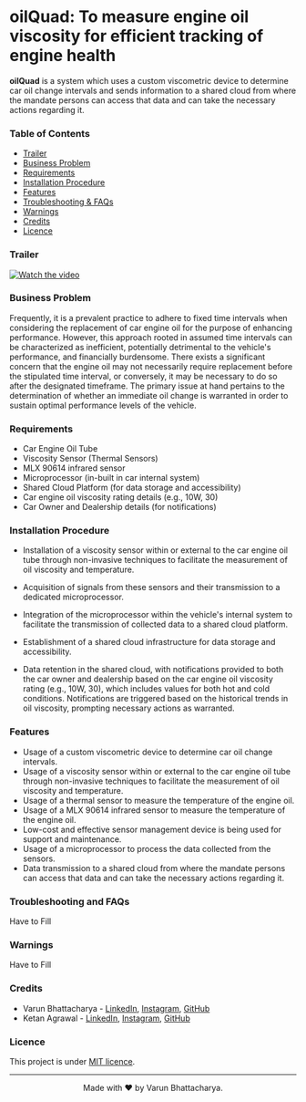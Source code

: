 # **oilQuad**: To measure engine oil viscosity for efficient tracking of engine health


**oilQuad** is a system which uses a custom viscometric device to determine car oil change intervals and sends information to a shared cloud from where the mandate persons can access that data and can take the necessary actions regarding it.


### **Table of Contents**
- [Trailer](#trailer)
- [Business Problem](#business-problem)
- [Requirements](#requirements)
- [Installation Procedure](#installation-procedure)
- [Features](#features)
- [Troubleshooting &amp; FAQs](#troubleshooting-and-faqs)
- [Warnings](#warnings)
- [Credits](#credits)
- [Licence](#licence)


### **Trailer**
[![Watch the video](https://img.youtube.com/vi/9Q1QZx7X3Zc/maxresdefault.jpg)](https://youtu.be/9Q1QZx7X3Zc)


### **Business Problem**
Frequently, it is a prevalent practice to adhere to fixed time intervals when considering the replacement of car engine oil for the purpose of enhancing performance. However, this approach rooted in assumed time intervals can be characterized as inefficient, potentially detrimental to the vehicle's performance, and financially burdensome. There exists a significant concern that the engine oil may not necessarily require replacement before the stipulated time interval, or conversely, it may be necessary to do so after the designated timeframe. The primary issue at hand pertains to the determination of whether an immediate oil change is warranted in order to sustain optimal performance levels of the vehicle.

### **Requirements**
- Car Engine Oil Tube
- Viscosity Sensor (Thermal Sensors)
- MLX 90614 infrared sensor
- Microprocessor (in-built in car internal system)
- Shared Cloud Platform (for data storage and accessibility)
- Car engine oil viscosity rating details (e.g., 10W, 30)
- Car Owner and Dealership details (for notifications)

### **Installation Procedure**
- Installation of a viscosity sensor within or external to the car engine oil tube through non-invasive techniques to facilitate the measurement of oil viscosity and temperature.

- Acquisition of signals from these sensors and their transmission to a dedicated microprocessor.

- Integration of the microprocessor within the vehicle's internal system to facilitate the transmission of collected data to a shared cloud platform.

- Establishment of a shared cloud infrastructure for data storage and accessibility.

- Data retention in the shared cloud, with notifications provided to both the car owner and dealership based on the car engine oil viscosity rating (e.g., 10W, 30), which includes values for both hot and cold conditions. Notifications are triggered based on the historical trends in oil viscosity, prompting necessary actions as warranted.


### **Features**
- Usage of a custom viscometric device to determine car oil change intervals.
- Usage of a viscosity sensor within or external to the car engine oil tube through non-invasive techniques to facilitate the measurement of oil viscosity and temperature.
- Usage of a thermal sensor to measure the temperature of the engine oil.
- Usage of a MLX 90614 infrared sensor to measure the temperature of the engine oil.
- Low-cost and effective sensor management device is being used for support and maintenance.
- Usage of a microprocessor to process the data collected from the sensors.
- Data transmission to a shared cloud from where the mandate persons can access that data and can take the necessary actions regarding it.


### **Troubleshooting and FAQs**
Have to Fill


### **Warnings**
Have to Fill


### **Credits**
- Varun Bhattacharya - <a href="https://www.linkedin.com/in/varunbhattacharya/">LinkedIn</a>, <a href="https://www.instagram.com/varunbhattacharya.in/">Instagram</a>, <a href="https://github.com/VarunBhattacharya/">GitHub</a>
- Ketan Agrawal - <a href="https://www.linkedin.com/in/ketan-agrawal-b61a40205/">LinkedIn</a>, <a href="https://www.instagram.com/ketanagrawal_2002/">Instagram</a>, <a href="https://github.com/KetanAgrawal2002">GitHub</a>


### **Licence**
This project is under <a href="https://mit-license.org/">MIT licence</a>.


<hr>
<center>
    Made with &#10084;&#65039; by Varun Bhattacharya.
</center>